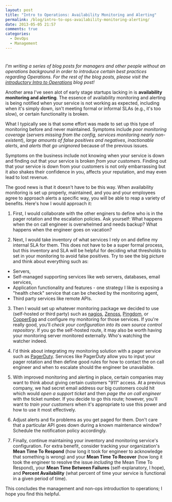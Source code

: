 ```yaml
---
layout: post
title: "Intro to Operations: Availability Monitoring and Alerting"
permalink: /blog/intro-to-ops-availability-monitoring-alerting/
date: 2013-05-05 21:57
comments: true
categories: 
  - DevOps
  - Management
---
```

# 

*I'm writing a series of blog posts for managers and other people
without an operations background in order to introduce certain best
practices regarding Operations. For the rest of the blog posts, please
visit the [introductory Intro to Operations][1] blog post!*

  [1]: http://www.charleshooper.net/blog/intro-to-ops-for-startups/

Another area I've seen alot of early stage startups lacking in is
**availability monitoring and alerting**. The essence of availability
monitoring and alerting is being notified when your service is not
working as expected, including when it's simply down, isn't meeting
formal or informal SLAs (e.g., it's too slow), or certain functionality
is broken.

What I typically see is that some effort was made to set up this type of
monitoring before and never maintained. Symptoms include *poor
monitoring coverage* (*servers missing from the config, services
monitoring nearly non-existent*), *large amounts of false positives and
negatives*, *inactionable alerts*, and *alerts that go unignored*
because of the previous issues.

Symptoms on the business include not knowing when your service is down
and finding out that your service is broken *from your customers*.
Finding out that your service is down from your customers is not only
embarrassing but it also shakes their confidence in you, affects your
reputation, and may even lead to lost revenue.

The good news is that it doesn't have to be this way. When availability
monitoring is set up properly, maintained, and you and your employees
agree to approach alerts a specific way, you will be able to reap a
variety of benefits. Here's how I would approach it:

1. First, I would collaborate with the other enginers to define who is
in the pager rotation and the escalation policies. Ask yourself: What
happens when the on call engineer is overwhelmed and needs backup? What
happens when the engineer goes on vacation?

2. Next, I would take inventory of what services I rely on and define my
internal SLA for them. This does not have to be a super formal process,
but this inventory and SLA will be helpful for deciding what thresholds
to set in your monitoring to avoid false positives. Try to see the big
picture and think about everything such as:

  * Servers,
  * Self-managed supporting services like web servers, databases, email services,
  * Application functionality and features - one strategy I like is exposing a "health check" service that can be checked by the monitoring agent,
  * Third party services like remote APIs.

3. Then I would set up whatever monitoring package we decided to use
(self-hosted or third party) such as [nagios][2], [Zenoss][3],
[Pingdom][4], or [CopperEgg][5] and configure my monitoring for those
services. If you're really good, you'll *check your configuration into
its own source control repository*. If you go the self-hosted
route, it may also be worth having your monitoring server monitored
externally. Who's watching the watcher indeed. 

  [2]: http://www.nagios.org/
  [3]: http://www.zenoss.com/
  [4]: http://www.pingdom.com/
  [5]: http://www.copperegg.com/

4. I'd think about integrating my monitoring solution with a pager
service such as [PagerDuty][6]. Services like PagerDuty allow you to
input your pager rotation and then define good rules for how to contact
the on call engineer and when to escalate should the engineer be
unavailable.

  [6]: http://www.pagerduty.com/

5. With improved monitoring and alerting in place, certain companies may
want to think about giving certain customers "911" access. At a previous
company, we had secret email address our big customers could hit which
would *open a support ticket* and then *page the on call engineer* with
the ticket number. If you decide to go this route; however, you'll want
to *train your customers* when it's appropriate to use this power and how
to use it most effectively.

6. Adjust alerts and fix problems as you get paged for them. Don't care
that a particular API goes down during a known maintenance window?
Schedule the notification policy accordingly.

7. Finally, continue maintaining your inventory and monitoring
service's configuration. For extra benefit, consider tracking your
organization's **Mean Time To Respond** (how long it took for engineer to
acknowledge that something is wrong) and your **Mean Time To Recover**
(how long it took the engineer to resolve the issue *including* the Mean
Time To Respond), your **Mean Time Between Failures** (self-explanatory,
I hope), and **Percent Availability** (what percent of time your service
is functional in a given period of time). 

This concludes the management and non-ops introduction to operations; I
hope you find this helpful.

